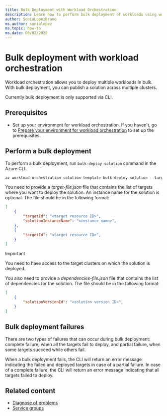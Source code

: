 ```yaml
---
title: Bulk Deployment with Workload Orchestration
description: Learn how to perform bulk deployment of workloads using workload orchestration in Azure Arc.
author: SoniaLopezBravo
ms.author: sonialopez
ms.topic: how-to
ms.date: 06/02/2025
---
```


# Bulk deployment with workload orchestration

Workload orchestration allows you to deploy multiple workloads in bulk. With bulk deployment, you can publish a solution across multiple clusters. 

Currently bulk deployment is only supported via CLI.

## Prerequisites

- Set up your environment for workload orchestration. If you haven't, go to [Prepare your environment for workload orchestration](initial-setup-environment.md) to set up the prerequisites.

## Perform a bulk deployment

To perform a bulk deployment, run `bulk-deploy-solution` command in the Azure CLI.

```powershell
az workload-orchestration solution-template bulk-deploy-solution --targets "@target-file.json"  --solution-instance-name "<solution instance name>" --solution-version "<solution template version>" --solution-name "<solution-name>" --dependencies "@dependencies-file.json" -g "<resource group>"
```

You need to provide a *target-file.json* file that contains the list of targets where you want to deploy the solution. An instance name for the solution is optional. The file should be in the following format:

```json
[
    {
        "targetId": "<target resource ID>",
        "solutionInstanceName": "<instance name>",
    },
    {
        "targetId": "<target resource ID>",
    }
]
```

> [!IMPORTANT]
> You need to have access to the target clusters on which the solution is deployed. 

You also need to provide a *dependencies-file.json* file that contains the list of dependencies for the solution. The file should be in the following format:

```json
[
    {
        "solutionVersionId": "<solution version ID>",
    }
]
```

## Bulk deployment failures

There are two types of failures that can occur during bulk deployment: complete failure, when all the targets fail to deploy, and partial failure, when some targets succeed while others fail.

When a bulk deployment fails, the CLI will return an error message indicating the failed and deployed targets in case of a partial failure. In case of a complete failure, the CLI will return an error message indicating that all targets failed to deploy.

## Related content

- [Diagnose of problems](diagnose-problems.md)
- [Service groups](service-group.md)